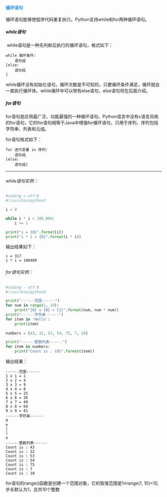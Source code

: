 #### <font color="#1E90FF">循环语句</font>

​	循环语句能够使程序代码重复执行。Python支持while和for两种循环语句。

##### while语句

​	while语句是一种先判断后执行的循环语句，格式如下：

```
while 循环条件:
	语句组
[else:
	语句组
]
```

​	while循环没有初始化语句，循环次数是不可知的，只要循环条件满足，循环就会一直执行循环体。while循环中可以带有else语句，else语句将在后面介绍。

##### for语句

​	for语句是应用最广泛、功能最强的一种循环语句。Python语言中没有c语言风格的for语句，它的for语句相等于Java中增强for循环语句，只用于序列，序列包括字符串、列表和元组。

for语句格式如下：

```
for 迭代变量 in 序列:
	语句组
[else:
	语句组]
```

---

###### while语句实例：

```python
#coding = utf-8
#!/usr/bin/python3

i = 0

while i * i < 100_000:
    i += 1

print("i = {0}".format[i])
print("i * i = {0}".format(i * i))
```

输出结果如下：

```
i = 317
i * i = 100489
```



###### for语句实例：

```python
#coding - utf-8
#!/usr/bin/python3

print("------范围------")
for num in range(1, 10):
    print("{0} x {0} = {1}".format(num, num * num))
print("------字符串------")
for item in 'Hello':
    print(item)
    
numbers = [43, 32, 53, 54, 75, 7, 10]

print("------整数列表------")
for item in numbers:
    print("Count is : {0}".format(item))
```

输出结果：

```
------范围------
1 x 1 = 1
2 x 2 = 4
3 x 3 = 9
4 x 4 = 8
5 x 5 = 25
6 x 6 = 36
7 x 7 = 49
8 x 8 = 64
9 x 9 = 81
------字符串------
H
e
l
l
o
------整数列表------
Count is : 43
Count is : 32
Count is : 53
Count is : 54
Count is : 75
Count is : 7
Count is : 10
```

for语句的range()函数是创建一个范围对象，它的取值范围是1≤range(1, 10)<10,步长默认为1，总共10个整数